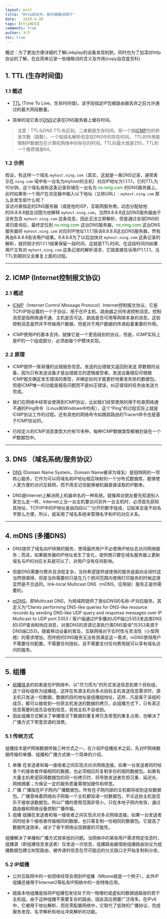```yaml
---
layout: post
title: "Http协议中，部分缩略词简介"
date:   2020-4-20
tags: [http相关]
comments: true
author: 大宁
toc: true
---
```


概述：为了更加方便详细的了解Linkplay的设备发现机制，同时也为了加深对http协议的了解，在此简单记录一些缩略词的含义及作用(copy自百度百科)

<!-- more -->

## 1. TTL (生存时间值)
### 1.1 概述
- <a href="https://baike.baidu.com/item/TTL/130248?fr=aladdin" target="_blank">TTL</a> (Time To Live，生存时间值)，该字段指定IP包被路由器丢弃之前允许通过的最大网段数量。
  
- 简单的说它表示<a href="https://baike.baidu.com/item/%E5%9F%9F%E5%90%8D%E7%B3%BB%E7%BB%9F%EF%BC%88%E6%9C%8D%E5%8A%A1%EF%BC%89%E5%8D%8F%E8%AE%AE/15134609?fromtitle=DNS&fromid=427444&fr=aladdin" target="_blank">DNS</a>记录在DNS服务器上缓存时间。
  
>注意：TTL与DNS TTL有区别。二者都是生存时间，但一个指<a href="https://baike.baidu.com/item/ICMP/572452?fr=aladdin" target="_blank">ICMP</a>包的转发次数（跳数），一个指域名解析信息在DNS中的存在时间。
TTL的作用是限制IP数据包在计算机网络中的存在的时间。TTL的最大值是255，TTL的一个推荐值是64。

### 1.2 示例
假设，有这样一个域名 `myhost.ning.com`（其实，这就是一条DNS记录，通常表示在 `ning.com` 域中有一台名为myhost的主机）对应IP地址为1.1.1.1，它的TTL为10分钟。这个域名或称这条记录存储在一台名为 <high style="color: green">ns.ning.com</high> 的DNS服务器上。<br>
此时如果有一个用户在浏览器中输入以下地址（又称URL）: `myhost.ning.com` 那么会发生些什么呢？<br>
该访问者指定的DNS服务器（或是他的ISP，互联网服务商，动态分配给他的)8.8.8.8就会试图为他解释 `myhost.ning.com`，当然8.8.8.8这台DNS服务器由于没有包含 `myhost.ning.com` 这条信息，因此无法立即解析，但是通过全球DNS的递归查询后，最终定位到 <high style="color: green">ns.ning.com</high> 这台DNS服务器，<high style="color: green">ns.ning.com</high> 这台DNS服务器将 `myhost.ning.com` 对应的IP地址1.1.1.1告诉8.8.8.8这台DNS服务器，然有再由8.8.8.8告诉用户结果。8.8.8.8为了以后加快对 `myhost.ning.com` 这条记录的解析，就将刚才的1.1.1.1结果保留一段时间，这就是TTL时间，在这段时间内如果用户又有对 `myhost.ning.com` 这条记录的解析请求，它就直接告诉用户1.1.1.1，当TTL到期则又会重复上面的过程。

<hr>

## 2. ICMP (Internet控制报文协议)
### 2.1 概述
- <a href="https://baike.baidu.com/item/ICMP/572452?fr=aladdin" target="_blank">ICMP</a>（Internet Control Message Protocol）Internet控制报文协议。它是TCP/IP协议簇的一个子协议，用于在IP主机、路由器之间传递控制消息。控制消息是指网络通不通、主机是否可达、路由是否可用等网络本身的消息。这些控制消息虽然并不传输用户数据，但是对于用户数据的传递起着重要的作用。
  
- ICMP使用IP的基本支持，就像它是一个更高级别的协议，但是，ICMP实际上是IP的一个组成部分，必须由每个IP模块实现。

### 2.2 原理
- ICMP提供一致易懂的出错报告信息。发送的出错报文返回到发送
原数据的设备，因为只有发送设备才是出错报文的逻辑接受者。发送设备随后可根据ICMP报文确定发生错误的类型，并确定如何才能更好地重发失败的数据包。但是ICMP唯一的功能是报告问题而不是纠正错误，纠正错误的任务由发送方完成。

- 我们在网络中经常会使用到ICMP协议，比如我们经常使用的用于检查网络通不通的Ping命令（Linux和Windows中均有），这个“Ping”的过程实际上就是ICMP协议工作的过程。还有其他的网络命令如跟踪路由的Tracert命令也是基于ICMP协议的。
  
- 已经定义的ICMP消息类型大约有10多种，每种ICMP数据类型都被封装在一个IP数据包中。
<hr>

## 3. DNS （域名系统/服务协议）
- <a href="https://baike.baidu.com/item/%E5%9F%9F%E5%90%8D%E7%B3%BB%E7%BB%9F%EF%BC%88%E6%9C%8D%E5%8A%A1%EF%BC%89%E5%8D%8F%E8%AE%AE/15134609?fromtitle=DNS&fromid=427444&fr=aladdin" target="_blank">DNS</a> (Domain Name System，Domain Name被译为域名）是因特网的一项核心服务，它作为可以将域名和IP地址相互映射的一个分布式数据库，能够使人更方便的访问互联网，而不用去记住能够被机器直接读取的IP数串。
  
- DNS是Internet上解决网上机器命名的一种系统。就像拜访朋友要先知道别人家怎么走一样，Internet上当一台主机要访问另外一台主机时，必须首先获知其地址，TCP/IP中的IP地址是由四段以“.”分开的数字组成，记起来总是不如名字那么方便，所以，就采用了域名系统来管理名字和IP的对应关系。
<hr>

## 4. mDNS (多播DNS)
- DNS提供了域名向IP转换的服务，使得最终用户不必使用IP地址去访问网络服务；而且，如果服务器的IP地址发生了变化，提供商只要在域名服务器上更新域名与IP的对应关系就可以了，对用户没有任何影响。

- 但是DNS需要付费并且流程复杂，当你希望提供或使用的服务是面向全球时这当然很值得，但是当你需要的只是在几个房间范围内使用打印服务的时候这很显然是不合适的。link-local Multicast DNS（mDNS，应用层）服务正是你需要的。

- <a href="https://baike.baidu.com/item/mdns" target="_blank">mDNS</a>，即Multicast DNS，为局域网提供了类似DNS的名称-IP对应服务。其定义为“Clients performing DNS-like queries for DNS-like resource records by sending DNS-like UDP query and response messages over IP Multicast to UDP port 5353 / 客户端通过IP多播向UDP端口5353发送类DNS的UDP查询和响应消息，对类DNS的资源记录执行类DNS查询”(5353来源于DNS端口53)。随着移动设备的普及，互联网络对于实时性与灵活性（小型网络）的需求增加，而传统的DNS服务无法有效满足这一需求。mDNS使得用户不需要任何配置，不需要任何授权，且不需要支付任何费用就可以享有域名访问的服务。
<hr>

## 5. 组播
- <a href="https://baike.baidu.com/item/%E7%BB%84%E6%92%AD" target="_blank">组播技术</a>的初衷是在IP网络中，以"尽力而为"的形式发送信息到某个目标组，这个目标组称为组播组，这样在有源主机向多点目标主机发送信息需求时，源主机只发送一份数据，数据的目的地址是组播组地址，这样，凡是属于该组的成员，都可以接收到一份原主机发送的数据的拷贝，此组播方式下，只有真正信息需要的成员会收到信息，其他主机不会收到。
- 因此组播方式解决了单播情况下数据的重复拷贝及带宽的重复占用，也解决了广播方式下带宽资源的浪费。
  
### 5.1 传统方式
组播技术是IP网络数据传输三种方式之一，在介绍IP组播技术之前，先对IP网络数据传输的单播、组播和广播方式做一个简单的介绍。
1. 单播
在发送者和每一接收者之间实现点对点网络连接。如果一台发送者同时给多个的接收者传输相同的数据，也必须相应的复制多份的相同数据包。如果有大量主机希望获得数据包的同一份拷贝时，将导致发送者负担沉重、延迟长、网络拥塞；为保证一定的服务质量需增加硬件和带宽。
2. 广播
广播指在IP子网内广播数据包，所有在子网内部的主机都将收到这些数据包。广播意味着网络向子网每一个主机都投递一份数据包，不论这些主机是否乐于接收该数据包。所以广播的使用范围非常小，只在本地子网内有效，通过路由器和网络设备控制广播传输。
3. 组播
组播在发送者和每一接收者之间实现点对多点网络连接。如果一台发送者同时给多个接收者传输相同的数据，也只需复制一份相同的数据包。它提高了数据传送效率，减少了骨干网络出现拥塞的可能性。

组播解决了单播和广播方式效率低的问题。当网络中的某些用户需求特定信息时，组播源（即组播信息发送者）仅发送一次信息，组播路由器借助组播路由协议为组播数据包建立树型路由，被传递的信息在尽可能远的分叉路口才开始复制和分发。

### 5.2 IP组播
- 公共互联网中的一些团体经常会用到IP组播（Mbone就是一个例子），此外IP组播还被用于Internet2等私有IP网络中的一些特殊应用。
  
- 链路本地组播是指将IP组播包发往处于同一物理的或虚拟的数据链路层的若干主机组。由于这种组播不需要复杂的路由，因此其应用要广泛得多。在IPv6中，它被用于地址解析，而在零配置网络中，它取代了低效的广播协议，完成服务发现、名字解析和地址冲突解析的功能。
